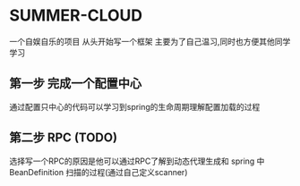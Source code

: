 # SUMMER-CLOUD
一个自娱自乐的项目 从头开始写一个框架 主要为了自己温习,同时也方便其他同学学习

## 第一步 完成一个配置中心
通过配置只中心的代码可以学习到spring的生命周期理解配置加载的过程
## 第二步 RPC (TODO)
选择写一个RPC的原因是他可以通过RPC了解到动态代理生成和 spring 中 BeanDefinition 扫描的过程(通过自己定义scanner)
